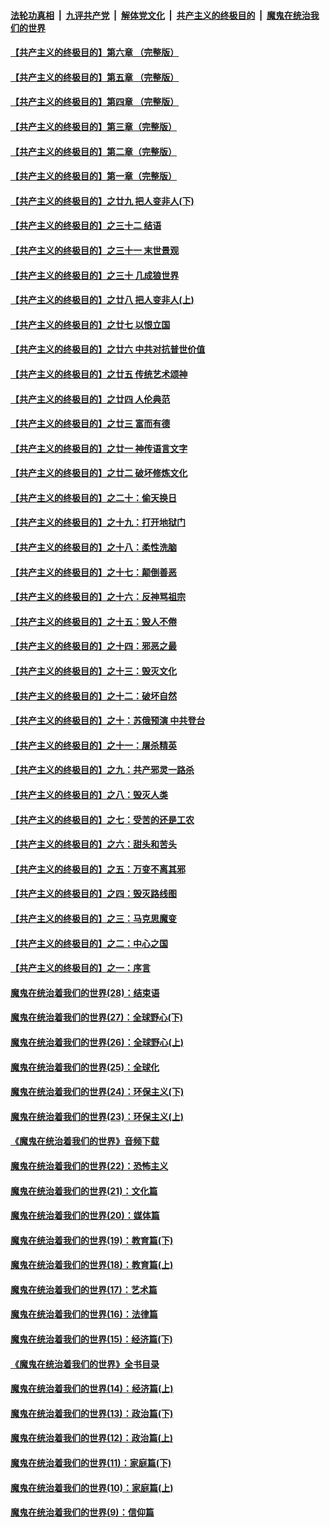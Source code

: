 

####  [法轮功真相](../../../../basic/blob/master/README.md?t=06261102) &nbsp;|&nbsp; [九评共产党](../../../../9ping.md/blob/master/README.md?t=06261102) &nbsp;|&nbsp; [解体党文化](../../../../jtdwh.md/blob/master/README.md?t=06261102)  &nbsp;|&nbsp; [共产主义的终极目的](../../../../gczydzjmd.md/blob/master/README.md?t=06261102) &nbsp;|&nbsp; [魔鬼在统治我们的世界](../../../../mgztzwmdsj.md/blob/master/README.md?t=06261102) 

#### [【共产主义的终极目的】第六章 （完整版）](../pages/nsc422/n11428913.md?t=06261102) 

#### [【共产主义的终极目的】第五章 （完整版）](../pages/nsc422/n11428912.md?t=06261102) 

#### [【共产主义的终极目的】第四章 （完整版）](../pages/nsc422/n11428907.md?t=06261102) 

#### [【共产主义的终极目的】第三章（完整版）](../pages/nsc422/n11428848.md?t=06261102) 

#### [【共产主义的终极目的】第二章（完整版）](../pages/nsc422/n11428831.md?t=06261102) 

#### [【共产主义的终极目的】第一章（完整版）](../pages/nsc422/n11417651.md?t=06261102) 

#### [【共产主义的终极目的】之廿九 把人变非人(下)](../pages/nsc422/n11344140.md?t=06261102) 

#### [【共产主义的终极目的】之三十二 结语](../pages/nsc422/n11360535.md?t=06261102) 

#### [【共产主义的终极目的】之三十一 末世景观](../pages/nsc422/n11351129.md?t=06261102) 

#### [【共产主义的终极目的】之三十 几成狼世界](../pages/nsc422/n11348280.md?t=06261102) 

#### [【共产主义的终极目的】之廿八 把人变非人(上)](../pages/nsc422/n11340492.md?t=06261102) 

#### [【共产主义的终极目的】之廿七 以恨立国](../pages/nsc422/n11336944.md?t=06261102) 

#### [【共产主义的终极目的】之廿六 中共对抗普世价值](../pages/nsc422/n11324785.md?t=06261102) 

#### [【共产主义的终极目的】之廿五 传统艺术颂神](../pages/nsc422/n11296396.md?t=06261102) 

#### [【共产主义的终极目的】之廿四 人伦典范](../pages/nsc422/n11296397.md?t=06261102) 

#### [【共产主义的终极目的】之廿三 富而有德](../pages/nsc422/n11283598.md?t=06261102) 

#### [【共产主义的终极目的】之廿一 神传语言文字](../pages/nsc422/n11263265.md?t=06261102) 

#### [【共产主义的终极目的】之廿二 破坏修炼文化](../pages/nsc422/n11245728.md?t=06261102) 

#### [【共产主义的终极目的】之二十：偷天换日](../pages/nsc422/n11238846.md?t=06261102) 

#### [【共产主义的终极目的】之十九：打开地狱门](../pages/nsc422/n11206376.md?t=06261102) 

#### [【共产主义的终极目的】之十八：柔性洗脑](../pages/nsc422/n11199994.md?t=06261102) 

#### [【共产主义的终极目的】之十七：颠倒善恶](../pages/nsc422/n11179782.md?t=06261102) 

#### [【共产主义的终极目的】之十六：反神骂祖宗](../pages/nsc422/n11166798.md?t=06261102) 

#### [【共产主义的终极目的】之十五：毁人不倦](../pages/nsc422/n11166792.md?t=06261102) 

#### [【共产主义的终极目的】之十四：邪恶之最](../pages/nsc422/n11150249.md?t=06261102) 

#### [【共产主义的终极目的】之十三：毁灭文化](../pages/nsc422/n11135227.md?t=06261102) 

#### [【共产主义的终极目的】之十二：破坏自然](../pages/nsc422/n11135214.md?t=06261102) 

#### [【共产主义的终极目的】之十：苏俄预演 中共登台](../pages/nsc422/n11118424.md?t=06261102) 

#### [【共产主义的终极目的】之十一：屠杀精英](../pages/nsc422/n11118442.md?t=06261102) 

#### [【共产主义的终极目的】之九：共产邪灵一路杀](../pages/nsc422/n11114139.md?t=06261102) 

#### [【共产主义的终极目的】之八：毁灭人类](../pages/nsc422/n11108503.md?t=06261102) 

#### [【共产主义的终极目的】之七：受苦的还是工农](../pages/nsc422/n11101809.md?t=06261102) 

#### [【共产主义的终极目的】之六：甜头和苦头](../pages/nsc422/n11096971.md?t=06261102) 

#### [【共产主义的终极目的】之五：万变不离其邪](../pages/nsc422/n11091285.md?t=06261102) 

#### [【共产主义的终极目的】之四：毁灭路线图](../pages/nsc422/n11086284.md?t=06261102) 

#### [【共产主义的终极目的】之三：马克思魔变](../pages/nsc422/n11061941.md?t=06261102) 

#### [【共产主义的终极目的】之二：中心之国](../pages/nsc422/n11047728.md?t=06261102) 

#### [【共产主义的终极目的】之一：序言](../pages/nsc422/n11086077.md?t=06261102) 

#### [魔鬼在统治着我们的世界(28)：结束语](../pages/nsc422/n10936246.md?t=06261102) 

#### [魔鬼在统治着我们的世界(27)：全球野心(下)](../pages/nsc422/n10928319.md?t=06261102) 

#### [魔鬼在统治着我们的世界(26)：全球野心(上)](../pages/nsc422/n10900318.md?t=06261102) 

#### [魔鬼在统治着我们的世界(25)：全球化](../pages/nsc422/n10788205.md?t=06261102) 

#### [魔鬼在统治着我们的世界(24)：环保主义(下)](../pages/nsc422/n10695307.md?t=06261102) 

#### [魔鬼在统治着我们的世界(23)：环保主义(上)](../pages/nsc422/n10688613.md?t=06261102) 

#### [《魔鬼在统治着我们的世界》音频下载](../pages/nsc422/n10635553.md?t=06261102) 

#### [魔鬼在统治着我们的世界(22)：恐怖主义](../pages/nsc422/n10614727.md?t=06261102) 

#### [魔鬼在统治着我们的世界(21)：文化篇](../pages/nsc422/n10597706.md?t=06261102) 

#### [魔鬼在统治着我们的世界(20)：媒体篇](../pages/nsc422/n10586579.md?t=06261102) 

#### [魔鬼在统治着我们的世界(19)：教育篇(下)](../pages/nsc422/n10564808.md?t=06261102) 

#### [魔鬼在统治着我们的世界(18)：教育篇(上)](../pages/nsc422/n10526970.md?t=06261102) 

#### [魔鬼在统治着我们的世界(17)：艺术篇](../pages/nsc422/n10499093.md?t=06261102) 

#### [魔鬼在统治着我们的世界(16)：法律篇](../pages/nsc422/n10485969.md?t=06261102) 

#### [魔鬼在统治着我们的世界(15)：经济篇(下)](../pages/nsc422/n10469975.md?t=06261102) 

#### [《魔鬼在统治着我们的世界》全书目录](../pages/nsc422/n10464261.md?t=06261102) 

#### [魔鬼在统治着我们的世界(14)：经济篇(上)](../pages/nsc422/n10457370.md?t=06261102) 

#### [魔鬼在统治着我们的世界(13)：政治篇(下)](../pages/nsc422/n10448270.md?t=06261102) 

#### [魔鬼在统治着我们的世界(12)：政治篇(上)](../pages/nsc422/n10444576.md?t=06261102) 

#### [魔鬼在统治着我们的世界(11)：家庭篇(下)](../pages/nsc422/n10440961.md?t=06261102) 

#### [魔鬼在统治着我们的世界(10)：家庭篇(上)](../pages/nsc422/n10435448.md?t=06261102) 

#### [魔鬼在统治着我们的世界(9)：信仰篇](../pages/nsc422/n10432159.md?t=06261102) 

